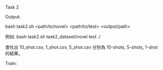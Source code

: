 
Task 2 

Output:

bash task2.sh <path/to/novel> <path/to/test> <output/path>

例如: bash task2.sh task2_dataset/novel test ./

會吐出 10_shot.csv, 1_shot.csv, 5_shot.csv 分別為 10-shots, 5-shots, 1-shot 的結果。

Train:

